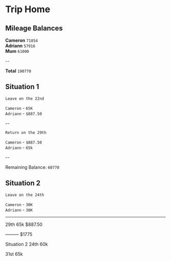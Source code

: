 # Trip Home

## Mileage Balances

**Cameron** `71854`<br />
**Adriann** `57916`<br />
**Mum** `61000`<br />

--

**Total** `190770`

## Situation 1

`Leave on the 22nd`

`Cameron` - `65K`<br />
`Adriann` - `$887.50`

--

`Return on the 29th`

`Cameron` - `$887.50`<br />
`Adriann` - `65k`

--

Remaining Balance: `60770`

## Situation 2

`Leave on the 24th`

`Cameron` - `30K`<br />
`Adriann` - `30K`

---


29th
65k
$887.50

———
$1775


Situation 2
24th
60k

31st
65k